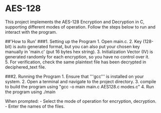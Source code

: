 # AES-128
This project implements the AES-128 Encryption and Decryption in C, supporting different modes of operation. Follow the steps below to run and interact with the program.

##'How to Run'
###1. Setting up the Program
    1. Open main.c.
    2. Key (128-bit) is auto generated format, but you can also put your chosen key manually in 'main.c' (put 16 bytes hex string).
    3. Initialization Vector (IV) is generated randomly for each encryption, so you have no control over it.      
    5. For verification, check the same plaintext file has been decrypted in deciphered_text file.
       
###2. Running the Program
    1. Ensure that '''gcc''' is installed on your system.
    2. Open a terminal and navigate to the project directory.
    3. compile to build the program using "gcc -o main main.c AES128.c modes.c"
    4. Run the program using ./main
    
  When prompted:
    - Select the mode of operation for encryption, decryption.
    - Enter the names of the files.
    
